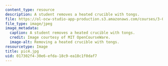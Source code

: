 ```yaml
---
content_type: resource
description: A student removes a heated crucible with tongs.
file: https://ol-ocw-studio-app-production.s3.amazonaws.com/courses/3-014-materials-laboratory-fall-2006/017302f430e6efda18c9ea18c1f0daf7_pic4.jpg
file_type: image/jpeg
image_metadata:
  caption: A student removes a heated crucible with tongs.
  credit: Image courtesy of MIT OpenCourseWare.
  image-alt: Removing a heated crucible with tongs.
resourcetype: Image
title: pic4.jpg
uid: 017302f4-30e6-efda-18c9-ea18c1f0daf7
---
```

